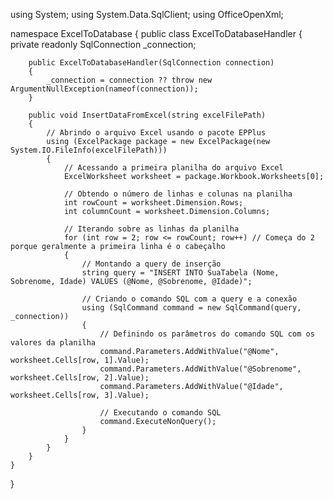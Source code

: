 using System;
using System.Data.SqlClient;
using OfficeOpenXml;

namespace ExcelToDatabase
{
    public class ExcelToDatabaseHandler
    {
        private readonly SqlConnection _connection;

        public ExcelToDatabaseHandler(SqlConnection connection)
        {
            _connection = connection ?? throw new ArgumentNullException(nameof(connection));
        }

        public void InsertDataFromExcel(string excelFilePath)
        {
            // Abrindo o arquivo Excel usando o pacote EPPlus
            using (ExcelPackage package = new ExcelPackage(new System.IO.FileInfo(excelFilePath)))
            {
                // Acessando a primeira planilha do arquivo Excel
                ExcelWorksheet worksheet = package.Workbook.Worksheets[0];

                // Obtendo o número de linhas e colunas na planilha
                int rowCount = worksheet.Dimension.Rows;
                int columnCount = worksheet.Dimension.Columns;

                // Iterando sobre as linhas da planilha
                for (int row = 2; row <= rowCount; row++) // Começa do 2 porque geralmente a primeira linha é o cabeçalho
                {
                    // Montando a query de inserção
                    string query = "INSERT INTO SuaTabela (Nome, Sobrenome, Idade) VALUES (@Nome, @Sobrenome, @Idade)";

                    // Criando o comando SQL com a query e a conexão
                    using (SqlCommand command = new SqlCommand(query, _connection))
                    {
                        // Definindo os parâmetros do comando SQL com os valores da planilha
                        command.Parameters.AddWithValue("@Nome", worksheet.Cells[row, 1].Value);
                        command.Parameters.AddWithValue("@Sobrenome", worksheet.Cells[row, 2].Value);
                        command.Parameters.AddWithValue("@Idade", worksheet.Cells[row, 3].Value);

                        // Executando o comando SQL
                        command.ExecuteNonQuery();
                    }
                }
            }
        }
    }
}
